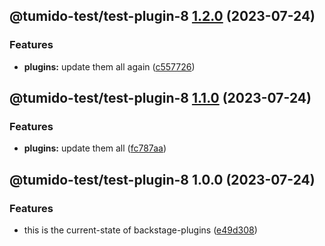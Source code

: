 ## @tumido-test/test-plugin-8 [1.2.0](https://github.com/tumido/test-npm-publish-migration-2/compare/@tumido-test/test-plugin-8@1.1.0...@tumido-test/test-plugin-8@1.2.0) (2023-07-24)


### Features

* **plugins:** update them all again ([c557726](https://github.com/tumido/test-npm-publish-migration-2/commit/c557726d5b75cf345fcf50f45e6a6281a2909f5a))

## @tumido-test/test-plugin-8 [1.1.0](https://github.com/tumido/test-npm-publish-migration-2/compare/@tumido-test/test-plugin-8@1.0.0...@tumido-test/test-plugin-8@1.1.0) (2023-07-24)


### Features

* **plugins:** update them all ([fc787aa](https://github.com/tumido/test-npm-publish-migration-2/commit/fc787aa160288a524e2bb06d5c1ab3c72f8e0774))

## @tumido-test/test-plugin-8 1.0.0 (2023-07-24)


### Features

* this is the current-state of backstage-plugins ([e49d308](https://github.com/tumido/test-npm-publish-migration-2/commit/e49d30830fa11898df24d879c21c82fd624df7ba))
